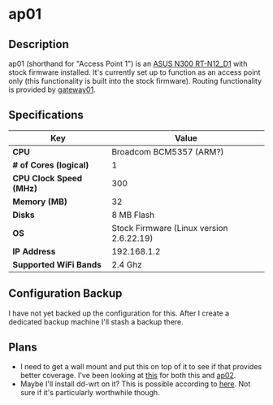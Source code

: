 ap01
=====

Description
-----------

ap01 (shorthand for "Access Point 1") is an [ASUS N300 RT-N12_D1](https://www.amazon.com/gp/product/B00DWFPDNO/ref=ppx_yo_dt_b_search_asin_title?ie=UTF8&psc=1) with stock firmware installed.  It's currently set up to function as an access point only (this functionality is built into the stock firmware).  Routing functionality is provided by [gateway01](gateway01.md).

Specifications
--------------

| Key | Value |
| --- | --- |
| **CPU** | Broadcom BCM5357 (ARM?) |
| **# of Cores (logical)** | 1 |
| **CPU Clock Speed (MHz)** | 300 |
| **Memory (MB)** | 32 |
| **Disks** | 8 MB Flash |
| **OS** | Stock Firmware (Linux version 2.6.22.19) |
| **IP Address** | 192.168.1.2 |
| **Supported WiFi Bands** | 2.4 Ghz |

Configuration Backup
--------------------

I have not yet backed up the configuration for this.  After I create a dedicated backup machine I'll stash a backup there.

Plans
-----

 * I need to get a wall mount and put this on top of it to see if that provides better coverage.  I've been looking at [this](https://www.amazon.com/dp/B01N2IQSXF/?coliid=I3MFIPQIPXV8OX&colid=38S74L174KYDO&psc=1&ref_=lv_ov_lig_dp_it) for both this and [ap02](ap02.md).
 * Maybe I'll install dd-wrt on it?  This is possible according to [here](https://wiki.dd-wrt.com/wiki/index.php/Asus_RT-N12).  Not sure if it's particularly worthwhile though.
